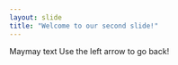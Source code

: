 ```yaml
---
layout: slide
title: "Welcome to our second slide!"
---
```

Maymay text
Use the left arrow to go back!
